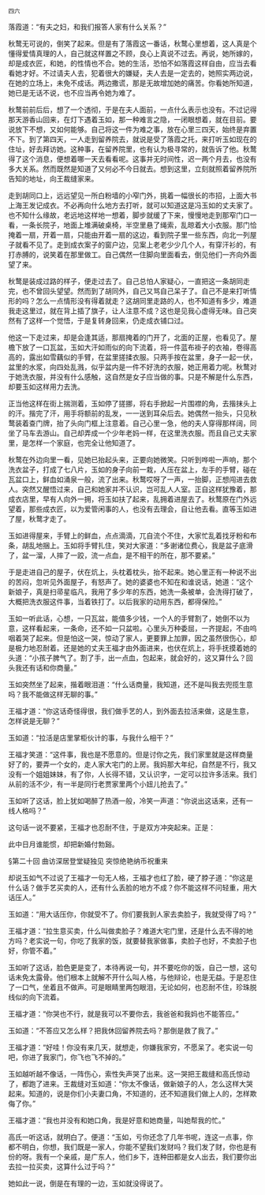     四六 

   落霞道：“有夫之妇，和我们报答人家有什么关系？”

   秋鹜无可说的，倒笑了起来。但是有了落霞这一番话，秋鹜心里想着，这人真是个懂得爱情真理的人，自己就这样置之不顾，良心上真说不过去。再说，她所嫁的，却是成衣匠，和她，的性情也不合。她的生活，恐怕不如落霞这样自由，应当去看看她才好。不过请夫人去，犯着很大的嫌疑，夫人去是一定去的，她照实两边说，在她的立场上，未免不成话。两边撒谎，那是无故增加她的痛苦。你看她所知道，她已是无话不说，也不应当再令她为难了。

   秋鹜前前后后，想了一个透彻，于是在夫人面前，一点什么表示也没有。不过记得那天游香山回来，在灯下遇着玉如，那一种难言之隐，一闭眼想着，就在目前。要说放下不想，又如何能够。自己将这一件为难之事，放在心里三四天，始终是弃置不下。到了第四天，一人走到留养院去，就说是受了落霞之托，来打听玉如现在的住址，好去拜访她。这种事，在留养院里，也有认为极寻常的，就告诉了他。秋鹜得了这个消息，便想着哪一天去看看呢。这事并无时间性，迟一两个月去，也没有多大关系。然而既然是知道了又何必不今日就去。想到这里，立刻就照着留养院所告知的地址，向王裁缝家来。

   走到胡同口上，远远望见一所白粉墙的小窄门外，挑着一幅很长的市招，上面大书上海王发记成衣。不必再向什么地方去打听，就可以知道这是冯玉如的丈夫家了。也不知什么缘故，老远地这样地一想着，脚步就缓了下来，慢慢地走到那窄门口一看，一条长院子，地面上堆满破桌椅，半空里悬了绳索，乱晾着大小衣服。那门恰掩着一扇，开着一扇，只能由开着一扇的这边，看到院子里一些东西，向北一列屋子就看不见了。走到成衣案子的窗户边，见案上老老少少几个人，有穿汗衫的，有打赤膊的，说笑着在那里做工。自己偶然一住脚向里面看去，倒见他们一齐向外面望了来。

   秋鹜是装成过路的样子，便走过去了。自己总怕人家疑心，一直把这一条胡同走完，也不曾回头望望。然而到了胡同外，自己又骂自己呆子了。自己不是来打听情形的吗？怎么一点情形没有得着就走？这胡同里走路的人，也不知道有多少，难道我走这里过，就在背上插了旗子，让人注意不成？这也是见我心虚得无味。自己突然有了这样一个觉悟，于是复转身回来，仍走成衣铺口过。

   他这一下走过来，却是会逢其适，那扇掩着的门开了，北面的正屋，也看见了。屋檐下放了一口瓦盆，玉如大汗如雨似的向下流着，将一件蓝布褂子的衣袖，卷得高高的，露出如雪藕似的手臂，在盆里搓揉衣服。只两手按在盆里，身子一起一伏，盆里的水浆，向四处乱溅，似乎盆内是一件不好洗的衣服，她正用着力呢。秋鹜对于她洗衣服，并没有什么感触，这自然是女子应当做的事。只是不解是什么东西，却要玉如这样用力去洗。

   正当他这样在街上揣测着，玉如停了搓挪，将右手掀起一片围襟的角，去揩抹头上的汗。揩完了汗，用手将额前的乱发，一一送到耳朵后去。她偶然一抬头，只见秋鹜装着查门牌，抬了头向门框上注意着。自己心里一急，他的夫人穿得那样阔，同坐了马车去游山。自己却弄成一个少年老妈一样，在这里洗衣服。而且自己丈夫家里，是怎样一个家庭，也完全让他知道了。

   秋鹜在外边向里一看，见她已抬起头来，正要向她微笑。只听到哗啦一声响，那个洗衣盆子，打成了七八片，玉如的身子向前一栽，人压在盆上，左手的手臂，碰在瓦盆口上，鲜血如涌泉一般，流了出来。秋鹜哎呀了一声，一抬脚，正想闯进去救人。突然又醒悟过来，自己和她家并不认识，岂可乱人人室。正自这样犹豫着，那成衣店里，早有人向外一拥，将玉如扶了起来，乱拥着进屋去了。秋鹜原在门外远望着，那些成衣匠，以为爱管闲事的人，也没有去理会，自让他去看。直等玉如进了屋，秋鹜才走了。

   玉如进得屋来，手臂上的鲜血，点点滴滴，兀自流个不住，大家忙乱着找牙粉和布条，胡乱地捆上。玉如将手臂扎住，笑对大家道：“多谢诸位费心，我是盆子底滑了，盆一溜，人摔了一跤，流一点血，是不相干的所在，那不要紧。”

   于是走进自己的屋子，伏在炕上，头枕着枕头，抬不起来。她心里正有一种说不出的苦闷，忽听见外面屋子，有怒声了。她的婆婆也不知在和谁说话，她道：“这个新娘子，真是扫帚星临凡，我用了多少年的东西，她洗一条被单，会洗得打破了，大概把洗衣服这件事，当着铁打了。以后我家的动用东西，都得保险。”

   玉如一听此话，心想，一只瓦盆，能值多少钱，一个人的手臂割了，她倒不以为意，这样看起来，一条命，还不如一只盆啦。心里头万种委屈，一齐提起，不由呜咽着哭了起来。但是怕这一哭，惊动了家人，更要罪上加罪，因之虽然很伤心，却是极力地忍耐着。还是她的丈夫王福才由外面进来，也伏在炕上，将手抚摸着她的头道：“小孩子脾气了。割了手，出一点血，包起来，就会好的，这又算什么？回头我还有话和你商量。”

   玉如突然坐了起来，揩着眼泪道：“什么话商量，我知道，还不是叫我去兜揽生意吗？我不能做这样无聊的事。”

   王福才道：“你这话奇怪得很，我们做手艺的人，到外面去拉活来做，这是生意，怎样说是无聊？”

   玉如道：“拉活是店里掌柜伙计的事，与我什么相干？”

   王福才笑道：“这件事，我也是不愿意的。但是讨你之先，我们家里就是这样商量好了的，要弄一个女的，走人家大宅门的上房。我妈那大年纪，自然是不行，我又没有一个姐姐妹妹，有了你，人长得不错，又认识字，一定可以拉许多活来。我们从前的活不少，有一半是同行老贾家里两个小妞儿抢去了。”

   玉如听了这话，脸上犹如喝醉了热酒一般，冷笑一声道：“你说出这话来，还有一线人格吗？”

   这句话一说不要紧，王福才也忍耐不住，于是双方冲突起来。正是：

   此中日月谁能惯，却把新婚付勃谿。

   §第二十回 曲访深居登堂疑独见 突惊绝艳纳币祝重来

   却说玉如气不过说了王福才一句无人格，王福才也红了脸，硬了脖子道：“你这是什么话？做手艺买卖的人，还有什么丢脸的地方不成？你不能这样不问轻重，用大话压人。”

   玉如道：“用大话压你，你就受不了。你们要我到人家去卖脸子，我就受得了吗？”

   王福才道：“拉生意买卖，什么叫做卖脸子？难道大宅门里，还是什么去不得的地方吗？老实说一句，你吃了我家的饭，就要替我家做事，卖脸子也好，不卖脸子也好，你管不着。”

   玉如听了这话，脸色更是变了，本待再说一句，并不要吃你的饭，自己一想，这句话未免太露骨。他们根本上就解不开什么叫人格，与他辩论，也是无益。于是忍住了一口气，坐着且不做声。可是眼睛里两包眼泪，无论如何，也忍耐不住，珍珠脱线似的向下流着。

   王福才道：“你哭也不行，就是我可以不要你去，我爸爸和我妈也不能答应。”

   玉如道：“不答应又怎么样？把我休回留养院去吗？那倒是救了我了。”

   王福才道：“好哇！你没有来几天，就想走，你嫌我家穷，不愿呆了。老实说一句吧，你进了我家门，你飞也飞不掉的。”

   玉如越听越不像话，一阵伤心，索性失声哭了出来。这一哭把王裁缝和高氏惊动了，都跑了进来。王裁缝对玉如道：“你太不像话，做新娘子的人，怎么这样大哭起来。知道的，说是你们小夫妻口角，不知道的，还不知道我们做上人的，怎样欺侮了你。”

   王福才道：“我也并没有和她口角，我是好意和她商量，叫她帮我的忙。”

   高氏一听这话，就明白了。便道：“玉如，亏你还念了几年书呢，连这一点事，你都不明白，你想，我们既是一家人，你能不望我们发财吗？我们发了财，你也是有份的呀。我有一个亲戚，是广东人，他们乡下，连种田都是女人出去，我们要你出去拉一拉买卖，这算什么过于吗？”

   她如此一说，倒是在有理的一边，玉如就没得说了。

